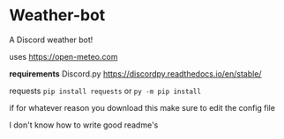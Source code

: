 # Weather-bot
A Discord weather bot! 

uses https://open-meteo.com


**requirements**
Discord.py https://discordpy.readthedocs.io/en/stable/

requests `pip install requests` or `py -m pip install`

if for whatever reason you download this make sure to edit the config file 

I don't know how to write good readme's 

